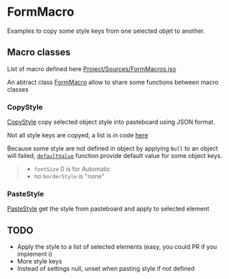 # FormMacro

Examples to copy some style keys from one selected objet to another.

## Macro classes

List of macro defined here [Project/Sources/FormMacros.jso](Project/Sources/FormMacros.json)

An abtract class [FormMacro](Project/Sources/Classes/FormMacro.4dm) allow to share some functions between macro classes

### CopyStyle

[CopyStyle](Project/Sources/Classes/CopyStyle.4dm) copy selected object style into pasteboard using JSON format.

Not all style keys are copyed, a list is in code [here](https://github.com/mesopelagique/Example-FormMacro-CopyPasteStyle/blob/master/Project/Sources/Classes/CopyStyle.4dm#L3)


Because some style are not defined in object by applying `Null` to an object will failed, [`defaultValue`](https://github.com/mesopelagique/Example-FormMacro-CopyPasteStyle/blob/master/Project/Sources/Classes/CopyStyle.4dm#L33) function provide default value for some object keys.

> - `fontSize` 0 is for Automatic
> - no `borderStyle` is "none"

### PasteStyle

[PasteStyle](Project/Sources/Classes/PasteStyle.4dm) get the style from pasteboard and apply to selected element

## TODO

- Apply the style to a list of selected elements (easy, you could PR if you implement i)
- More style keys
- Instead of settings null, unset when pasting style if not defined
